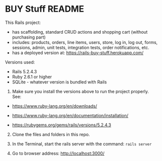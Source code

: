 # BUY Stuff README

This Rails project:

- has scaffolding, standard CRUD actions and shopping cart (without purchasing part)
- includes: products, orders, line items, users, store, log in, log out, forms, sessions, admin, unit tests, integration tests, order notifications, etc.
- has a deployed version at: <https://rails-buy-stuff.herokuapp.com/>

Versions used:

- Rails 5.2.4.3
- Ruby 2.6.1 or higher
- SQLite - whatever version is bundled with Rails

1. Make sure you install the versions above to run the project properly. See:

  - <https://www.ruby-lang.org/en/downloads/>

  - <https://www.ruby-lang.org/en/documentation/installation/>

  - <https://rubygems.org/gems/rails/versions/5.2.4.3>

2. Clone the files and folders in this repo.

3. In the Terminal, start the rails server with the command: `rails server`

4. Go to browser address: <http://localhost:3000/>

